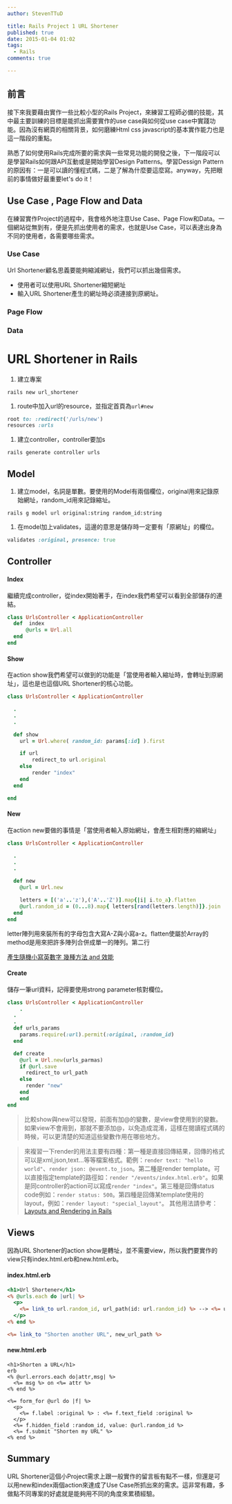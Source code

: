```yaml
---
author: StevenTTuD

title: Rails Project 1 URL Shortener
published: true
date: 2015-01-04 01:02
tags:
  - Rails
comments: true

---
```

## 前言

接下來我要藉由實作一些比較小型的Rails Project，來練習工程師必備的技能，其中最主要訓練的目標是能抓出需要實作的use case與如何從use case中實踐功能。因為沒有網頁的相關背景，如何磨練Html css javascript的基本實作能力也是這一階段的重點。

熟悉了如何使用Rails完成所要的需求與一些常見功能的開發之後，下一階段可以是學習Rails如何跟API互動或是開始學習Design Patterns。學習Dessign Pattern的原因有：一是可以讀的懂程式碼，二是了解為什麼要這麼寫。anyway，先把眼前的事情做好最重要let's do it！

## Use Case , Page Flow and Data

在練習實作Project的過程中，我會格外地注意Use Case、Page Flow和Data。一個網站從無到有，便是先抓出使用者的需求，也就是Use Case，可以表達出身為不同的使用者，各需要哪些需求。
### Use Case
Url Shortener顧名思義要能夠縮減網址，我們可以抓出幾個需求。
- 使用者可以使用URL Shortener縮短網址
- 輸入URL Shortener產生的網址時必須連接到原網址。

### Page Flow

### Data


# URL Shortener in Rails

1. 建立專案
```
rails new url_shortener
```

1. route中加入url的resource，並指定首頁為`url#new`
```rb
root to: :redirect('/urls/new')
resources :urls
```

1. 建立controller，controller要加s
```
rails generate controller urls
```

## Model

1. 建立model，名詞是單數。要使用的Model有兩個欄位，original用來記錄原始網址，random_id用來記錄縮址。
```
rails g model url original:string random_id:string
```

1. 在model加上validates，這邊的意思是儲存時一定要有「原網址」的欄位。
```rb
validates :original, presence: true
```



## Controller
#### Index
繼續完成controller，從index開始著手，在index我們希望可以看到全部儲存的連結。

```ruby
class UrlsController < ApplicationController
  def  index
	  @urls = Url.all
  end
end
```

#### Show
在action show我們希望可以做到的功能是「當使用者輸入縮址時，會轉址到原網址」，這也是也這個URL Shortener的核心功能。

```rb
class UrlsController < ApplicationController

  .
  .
  .

  def show
  	url = Url.where( random_id: params[:id] ).first

    if url
    	redirect_to url.original
    else
    	render "index"
    end
  end

end
```

#### New
 在action new要做的事情是「當使用者輸入原始網址，會產生相對應的縮網址」

```rb
class UrlsController < ApplicationController

  .
  .
  .

  def new
  	@url = Url.new

    letters = [('a'..'z'),('A'..'Z')].map{|i| i.to_a}.flatten
    @url.random_id = (0...8).map{ letters[rand(letters.length)]}.join
  end
end
```
letter陣列用來裝所有的字母包含大寫A-Z與小寫a-z。flatten使屬於Array的method是用來把許多陣列合併成單一的陣列。第二行

[產生隨機小寫英數字 幾種方法 and 效能](http://railsfun.tw/t/and/46)


#### Create
儲存一筆url資料，記得要使用strong parameter核對欄位。
```rb
class UrlsController < ApplicationController
	.
  .
  .
  def urls_params
    params.require(:url).permit(:original, :random_id)
  end

  def create
    @url = Url.new(urls_parmas)
    if @url.save
      redirect_to url_path
    else
      render "new"
    end
	end
end
```
>比較show與new可以發現，前面有加@的變數，是view會使用到的變數。如果view不會用到，那就不要添加@，以免造成混淆，這樣在閱讀程式碼的時候，可以更清楚的知道這些變數作用在哪些地方。

>來複習一下render的用法主要有四種：第一種是直接回傳結果，回傳的格式可以是xml,json,text...等等檔案格式。範例：`render text: "hello world"`、`render json: @event.to_json`。第二種是render template。可以直接指定template的路徑如：`render "/events/index.html.erb"`。如果是同controller的action可以寫成`render "index"`。第三種是回傳status code例如：`render status: 500`。第四種是回傳某template使用的layout，例如：`render layout: "special_layout"`。
其他用法請參考：[Layouts and Rendering in Rails](http://guides.rubyonrails.org/layouts_and_rendering.html#using-render)

## Views
因為URL Shortener的action show是轉址，並不需要view，所以我們要實作的view只有index.html.erb和new.html.erb。

#### index.html.erb

```html.erb
<h1>Url Shortener</h1>
<% @urls.each do |url| %>
  <p>
    <%= link_to url.random_id, url_path(id: url.random_id) %> --> <%= url.original %>
  </p>
<% end %>

<%= link_to "Shorten another URL", new_url_path %>
```

#### new.html.erb

```
<h1>Shorten a URL</h1>
erb
<% @url.errors.each do|attr,msg| %>
  <%= msg %> on <%= attr %>
<% end %>

<%= form_for @url do |f| %>
  <p>
    <%= f.label :original %> : <%= f.text_field :original %>
  </p>
  <%= f.hidden_field :random_id, value: @url.random_id %>
  <%= f.submit "Shorten my URL" %>
<% end %>
```
## Summary

URL Shortener這個小Project需求上跟一般實作的留言板有點不一樣，但還是可以用new和index兩個action來達成了Use Case所抓出來的需求。這非常有趣，多做點不同專案的好處就是能夠用不同的角度來累積經驗。
